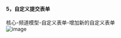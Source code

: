 #### 5，自定义提交表单

核心-频道模型-自定义表单-增加新的自定义表单
 <br/>
 ![image](https://raw.githubusercontent.com/luobo157/dedecms/main/5.%E8%87%AA%E5%AE%9A%E4%B9%89%E6%8F%90%E4%BA%A4%E8%A1%A8%E5%8D%95/%E6%96%B0%E5%A2%9E%E8%87%AA%E5%AE%9A%E4%B9%89%E8%A1%A8%E5%8D%95.png) 
 <br/>

